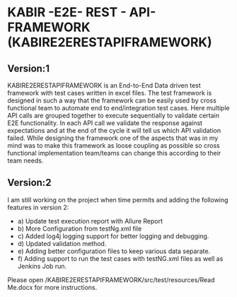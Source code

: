 # KABIR -E2E- REST - API- FRAMEWORK (KABIRE2ERESTAPIFRAMEWORK)

## Version:1

KABIRE2ERESTAPIFRAMEWORK is an End-to-End Data driven test framework with test cases written in excel files. The test framework is designed in such a way that the framework can be easily used by cross functional team to automate end to end/integration test cases. Here multiple API calls are grouped together to execute sequentially to validate certain E2E functionality. In each API call we validate the response against expectations and at the end of the cycle it will tell us which API validation failed. While designing the framework one of the aspects that was in my mind was to make this framework as loose coupling as possible so cross functional implementation team/teams can change this according to their team needs. 

## Version:2
I am still working on the project when time permits and adding the following features in version 2:
- a) Update test execution report with Allure Report
- b) More Configuration from testNg.xml file
- c) Added log4j logging support for better logging and debugging.
- d) Updated validation method.
- e) Adding better configuration files to keep various data separate.
- f) Adding support to run the test cases with testNG.xml files as well as Jenkins Job run.



Please open /KABIRE2ERESTAPIFRAMEWORK/src/test/resources/Read Me.docx for more instructions.
